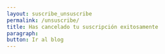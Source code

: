 ```yaml
---
layout: suscribe_unsuscribe
permalink: /unsuscribe/
title: Has cancelado tu suscripción exitosamente
paragraph:
button: Ir al blog
---
```

